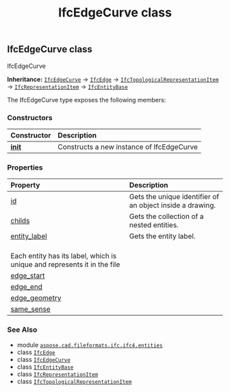 ﻿---
title: IfcEdgeCurve class
second_title: Aspose.CAD for Python via .NET API References
description: 
type: docs
weight: 2070
url: /python-net/aspose.cad.fileformats.ifc.ifc4.entities/ifcedgecurve/
is_root: false
---

## IfcEdgeCurve class

IfcEdgeCurve



**Inheritance:** [`IfcEdgeCurve`](/cad/python-net/aspose.cad.fileformats.ifc.ifc4.entities/ifcedgecurve) → 
[`IfcEdge`](/cad/python-net/aspose.cad.fileformats.ifc.ifc4.entities/ifcedge) → 
[`IfcTopologicalRepresentationItem`](/cad/python-net/aspose.cad.fileformats.ifc.ifc4.entities/ifctopologicalrepresentationitem) → 
[`IfcRepresentationItem`](/cad/python-net/aspose.cad.fileformats.ifc.ifc4.entities/ifcrepresentationitem) → 
[`IfcEntityBase`](/cad/python-net/aspose.cad.fileformats.ifc/ifcentitybase)



The IfcEdgeCurve type exposes the following members:

### Constructors
| Constructor | Description |
| :- | :- |
| [__init__](/cad/python-net/aspose.cad.fileformats.ifc.ifc4.entities/ifcedgecurve/__init__/#) | Constructs a new instance of IfcEdgeCurve |


### Properties
| Property | Description |
| :- | :- |
| [id](/cad/python-net/aspose.cad.fileformats.ifc.ifc4.entities/ifcedgecurve/id) | Gets the unique identifier of an object inside a drawing. |
| [childs](/cad/python-net/aspose.cad.fileformats.ifc.ifc4.entities/ifcedgecurve/childs) | Gets the collection of a nested entities. |
| [entity_label](/cad/python-net/aspose.cad.fileformats.ifc.ifc4.entities/ifcedgecurve/entity_label) | Gets the entity label.<br/>Each entity has its label, which is unique and represents it in the file |
| [edge_start](/cad/python-net/aspose.cad.fileformats.ifc.ifc4.entities/ifcedgecurve/edge_start) |  |
| [edge_end](/cad/python-net/aspose.cad.fileformats.ifc.ifc4.entities/ifcedgecurve/edge_end) |  |
| [edge_geometry](/cad/python-net/aspose.cad.fileformats.ifc.ifc4.entities/ifcedgecurve/edge_geometry) |  |
| [same_sense](/cad/python-net/aspose.cad.fileformats.ifc.ifc4.entities/ifcedgecurve/same_sense) |  |



### See Also
* module [`aspose.cad.fileformats.ifc.ifc4.entities`](..)
* class [`IfcEdge`](/cad/python-net/aspose.cad.fileformats.ifc.ifc4.entities/ifcedge)
* class [`IfcEdgeCurve`](/cad/python-net/aspose.cad.fileformats.ifc.ifc4.entities/ifcedgecurve)
* class [`IfcEntityBase`](/cad/python-net/aspose.cad.fileformats.ifc/ifcentitybase)
* class [`IfcRepresentationItem`](/cad/python-net/aspose.cad.fileformats.ifc.ifc4.entities/ifcrepresentationitem)
* class [`IfcTopologicalRepresentationItem`](/cad/python-net/aspose.cad.fileformats.ifc.ifc4.entities/ifctopologicalrepresentationitem)

